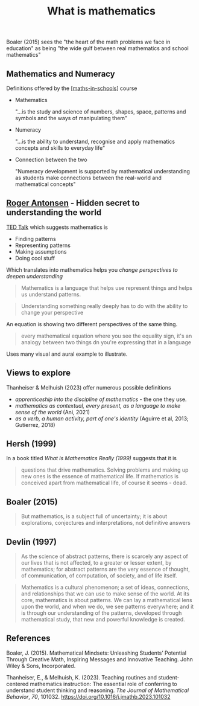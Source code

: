 ﻿---
backlinks:
- title: Teaching Mathematics
  url: /memex/sense/Teaching/Mathematics/teaching-mathematics.html
title: What is mathematics
---
Boaler (2015) sees the "the heart of the math problems we face in education" as being "the wide gulf between real mathematics and school mathematics"

## Mathematics and Numeracy

Definitions offered by the [[maths-in-schools]] course
- Mathematics

    "...is the study and science of numbers, shapes, space, patterns and symbols and the ways of manipulating them"

- Numeracy

    "...is the ability to understand, recognise and apply mathematics concepts and skills to everyday life"

- Connection between the two

    "Numeracy development is supported by mathematical understanding as students make connections between the real-world and mathematical concepts"

## [Roger Antonsen](https://rantonse.org/about) - Hidden secret to understanding the world

[TED Talk](https://www.youtube.com/watch?v=ZQElzjCsl9o) which suggests mathematics is

- Finding patterns
- Representing patterns
- Making assumptions
- Doing cool stuff

Which translates into mathematics helps you _change perspectives to deepen understanding_

> Mathematics is a language that helps use represent things and helps us understand patterns.

> Understanding something really deeply has to do with the ability to change your perspective

An equation is showing two different perspectives of the same thing. 

> every mathematical equation where you see the equality sign, it's an analogy between two things dn you're expressing that in a language

Uses many visual and aural example to illustrate.

## Views to explore

Thanheiser & Melhuish (2023) offer numerous possible definitions

- _apprenticeship into the discipline of mathematics_ - the one they use.
- _mathematics as contextual, every present, as a language to make sense of the world_ (Ani, 2021)
- _as a verb, a human activity, part of one's identity_ (Aguirre et al, 2013; Gutierrez, 2018)

## Hersh (1999)

In a book titled _What is Mathematics Really (1999)_ suggests that it is

> questions that drive mathematics. Solving problems and making up new ones is the essence of mathematical life. If mathematics is conceived apart from mathematical life, of course it seems - dead.

## Boaler (2015)

> But mathematics, is a subject full of uncertainty; it is about explorations, conjectures and interpretations, not definitive answers

## Devlin (1997)

> As the science of abstract patterns, there is scarcely any aspect of our lives that is not affected, to a greater or lesser extent, by mathematics; for abstract patterns are the very essence of thought, of communication, of computation, of society, and of life itself.

> Mathematics is a cultural phenomenon; a set of ideas, connections, and relationships that we can use to make sense of the world. At its core, mathematics is about patterns. We can lay a mathematical lens upon the world, and when we do, we see patterns everywhere; and it is through our understanding of the patterns, developed through mathematical study, that new and powerful knowledge is created.

## References

Boaler, J. (2015). Mathematical Mindsets: Unleashing Students’ Potential Through Creative Math, Inspiring Messages and Innovative Teaching. John Wiley & Sons, Incorporated.

Thanheiser, E., & Melhuish, K. (2023). Teaching routines and student-centered mathematics instruction: The essential role of conferring to understand student thinking and reasoning. *The Journal of Mathematical Behavior*, *70*, 101032. <https://doi.org/10.1016/j.jmathb.2023.101032>

[//begin]: # "Autogenerated link references for markdown compatibility"
[maths-in-schools]: maths-in-schools "Maths in Schools Online: Year 7 - 10 course"
[//end]: # "Autogenerated link references"